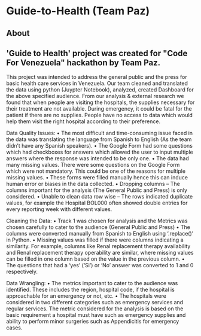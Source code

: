 # Guide-to-Health (Team Paz)

## About
## 'Guide to Health' project was created for "Code For Venezuela" hackathon by Team Paz.
This project was intended to address the general public and the press for basic health care services in Venezuela. Our team cleaned and translated the data using python (Juypter Notebook), analyzed, created Dashboard for the above specified audience. From our analysis & external research we found that when people are visiting the hospitals, the supplies necessary for their treatment are not available. During emergency, it could be fatal for the patient if there are no supplies. People have no access to data which would help them visit the right hospital according to their preference. 

Data Quality Issues:
•	The most difficult and time-consuming issue faced in the data was translating the language from Spanish to English (As the team didn’t have any Spanish speakers).
•	The Google Form had some questions which had checkboxes for answers which allowed the user to input multiple answers where the response was intended to be only one.
•	The data had many missing values. There were some questions on the Google Form which were not mandatory. This could be one of the reasons for multiple missing values.
•	These forms were filled manually hence this can induce human error or biases in the data collected.
•	Dropping columns – The columns important for the analysis (The General Public and Press) is only considered.
•	Unable to clean data row wise – The rows indicated duplicate values, for example the Hospital BOL000 often showed double entries for every reporting week with different values. 

Cleaning the Data:
•	Track 1 was chosen for analysis and the Metrics was chosen carefully to cater to the audience (General Public and Press)
•	The columns were converted manually from Spanish to English using ‘.replace()’ in Python.
•	Missing values was filled if there were columns indicating a similarity. For example, columns like Renal replacement therapy availability and Renal replacement therapy operability are similar, where missing values can be filled in one column based on the value in the previous column.
•	The questions that had a ‘yes’ (‘Si’) or ‘No’ answer was converted to 1 and 0 respectively.

Data Wrangling:
•	The metrics important to cater to the audience was identified. These includes the region, hospital code, if the hospital is approachable for an emergency or not, etc.
•	The hospitals were considered in two different categories such as emergency services and regular services. The metric considered for the analysis is based on the basic requirement a hospital must have such as emergency supplies and ability to perform minor surgeries such as Appendicitis for emergency cases.
